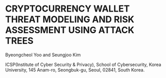 # CRYPTOCURRENCY WALLET THREAT MODELING AND RISK ASSESSMENT USING ATTACK TREES

Byeongcheol Yoo and Seungjoo Kim

ICSP(Institute of Cyber Security & Privacy), School of Cybersecurity, Korea University, 145 Anam-ro, Seongbuk-gu, Seoul, 02841, South Korea.

